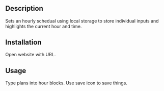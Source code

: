 # <Hourly Manager Project>

## Description

Sets an hourly schedual using local storage to store individual inputs and highlights the current hour and time.

## Installation

Open website with URL.

## Usage

Type plans into hour blocks.  Use save icon to save things.


